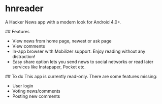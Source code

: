 hnreader
========

A Hacker News app with a modern look for Android 4.0+.

## Features
 - View news from home page, newest or ask page
 - View comments
 - In-app browser with Mobilizer support. Enjoy reading without any distraction!
 - Easy share option lets you send news to social networks or read later services like Instapaper, Pocket etc.

## To do
This app is currently read-only. There are some features missing:
- User login
- Voting news/comments
- Posting new comments
